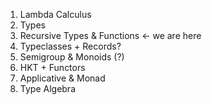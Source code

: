 1. Lambda Calculus
2. Types
3. Recursive Types & Functions <- we are here
4. Typeclasses + Records?
5. Semigroup & Monoids (?)
6. HKT + Functors
7. Applicative & Monad
8. Type Algebra